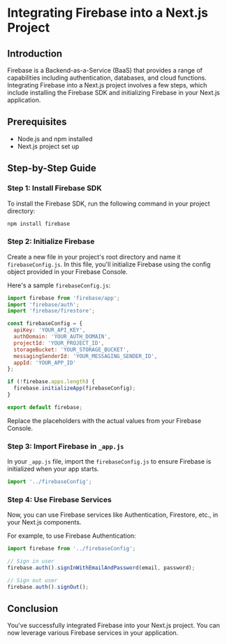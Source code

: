 # Integrating Firebase into a Next.js Project

## Introduction

Firebase is a Backend-as-a-Service (BaaS) that provides a range of capabilities including authentication, databases, and cloud functions. Integrating Firebase into a Next.js project involves a few steps, which include installing the Firebase SDK and initializing Firebase in your Next.js application.

## Prerequisites

- Node.js and npm installed
- Next.js project set up

## Step-by-Step Guide

### Step 1: Install Firebase SDK

To install the Firebase SDK, run the following command in your project directory:

```bash
npm install firebase
```

### Step 2: Initialize Firebase

Create a new file in your project's root directory and name it `firebaseConfig.js`. In this file, you'll initialize Firebase using the config object provided in your Firebase Console.

Here's a sample `firebaseConfig.js`:

```javascript
import firebase from 'firebase/app';
import 'firebase/auth';
import 'firebase/firestore';

const firebaseConfig = {
  apiKey: 'YOUR_API_KEY',
  authDomain: 'YOUR_AUTH_DOMAIN',
  projectId: 'YOUR_PROJECT_ID',
  storageBucket: 'YOUR_STORAGE_BUCKET',
  messagingSenderId: 'YOUR_MESSAGING_SENDER_ID',
  appId: 'YOUR_APP_ID'
};

if (!firebase.apps.length) {
  firebase.initializeApp(firebaseConfig);
}

export default firebase;
```

Replace the placeholders with the actual values from your Firebase Console.

### Step 3: Import Firebase in `_app.js`

In your `_app.js` file, import the `firebaseConfig.js` to ensure Firebase is initialized when your app starts.

```javascript
import '../firebaseConfig';
```

### Step 4: Use Firebase Services

Now, you can use Firebase services like Authentication, Firestore, etc., in your Next.js components.

For example, to use Firebase Authentication:

```javascript
import firebase from '../firebaseConfig';

// Sign in user
firebase.auth().signInWithEmailAndPassword(email, password);

// Sign out user
firebase.auth().signOut();
```

## Conclusion

You've successfully integrated Firebase into your Next.js project. You can now leverage various Firebase services in your application.